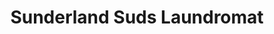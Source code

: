 ---
title: "Sunderland Suds Laundromat"
url: /sunderland/sunderland-suds-laundromat/
shop: laundry
---